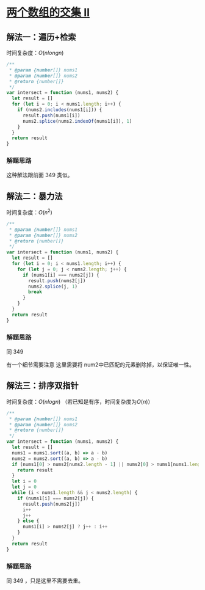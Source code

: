 # [两个数组的交集 II](https://leetcode-cn.com/problems/intersection-of-two-arrays-ii/description/)

## 解法一：遍历+检索

时间复杂度：$O(nlongn)$

```javascript
/**
 * @param {number[]} nums1
 * @param {number[]} nums2
 * @return {number[]}
 */
var intersect = function (nums1, nums2) {
  let result = []
  for (let i = 0; i < nums1.length; i++) {
    if (nums2.includes(nums1[i])) {
      result.push(nums1[i])
      nums2.splice(nums2.indexOf(nums1[i]), 1)
    }
  }
  return result
}
```

### 解题思路

这种解法跟前面 349 类似。

## 解法二：暴力法

时间复杂度：$O(n^2)$

```javascript
/**
 * @param {number[]} nums1
 * @param {number[]} nums2
 * @return {number[]}
 */
var intersect = function (nums1, nums2) {
  let result = []
  for (let i = 0; i < nums1.length; i++) {
    for (let j = 0; j < nums2.length; j++) {
      if (nums1[i] === nums2[j]) {
        result.push(nums2[j])
        nums2.splice(j, 1)
        break
      }
    }
  }
  return result
}
```

### 解题思路

同  349

 有一个细节需要注意 这里需要将 num2中已匹配的元素删除掉，以保证唯一性。



## 解法三：排序双指针

时间复杂度：$O(nlogn)$ （若已知是有序，时间复杂度为$O(n)$）

```javascript
/**
 * @param {number[]} nums1
 * @param {number[]} nums2
 * @return {number[]}
 */
var intersect = function (nums1, nums2) {
  let result = []
  nums1 = nums1.sort((a, b) => a - b)
  nums2 = nums2.sort((a, b) => a - b)
  if (nums1[0] > nums2[nums2.length - 1] || nums2[0] > nums1[nums1.length - 1]) {
    return result
  }
  let i = 0
  let j = 0
  while (i < nums1.length && j < nums2.length) {
    if (nums1[i] === nums2[j]) {
      result.push(nums2[j])
      i++
      j++
    } else {
      nums1[i] > nums2[j] ? j++ : i++
    }
  }
  return result
}
```

### 解题思路

同 349 ，只是这里不需要去重。

